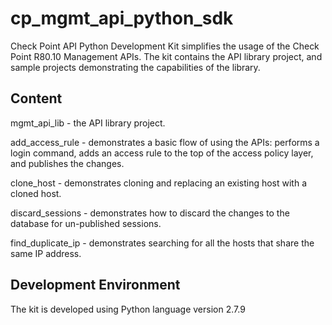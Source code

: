 # cp_mgmt_api_python_sdk
Check Point API Python Development Kit simplifies the usage of the Check Point R80.10 Management APIs. The kit contains the API library project, and sample projects demonstrating the capabilities of the library.

## Content
mgmt_api_lib - the API library project.

add_access_rule - demonstrates a basic flow of using the APIs: performs a login command, adds an access rule to the top of the access policy layer, and publishes the changes.

clone_host - demonstrates cloning and replacing an existing host with a cloned host.

discard_sessions - demonstrates how to discard the changes to the database for un-published sessions.

find_duplicate_ip - demonstrates searching for all the hosts that share the same IP address.

## Development Environment
The kit is developed using Python language version 2.7.9
